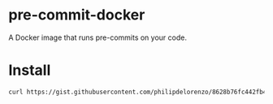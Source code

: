 # pre-commit-docker
A Docker image that runs pre-commits on your code.

# Install
```bash
curl https://gist.githubusercontent.com/philipdelorenzo/8628b76fc442fb4027dc0c0bb72c4922/raw/36104a99f3258ece55d0e0ede0fcbefe82ec2918/pre-commit-installer.sh -o pre-commit-installer.sh && bash pre-commit-installer.sh && rm pre-commit-installer.sh
```
